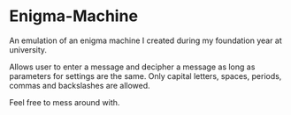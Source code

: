 # Enigma-Machine
An emulation of an enigma machine I created during my foundation year at university.

Allows user to enter a message and decipher a message as long as parameters for settings are the same.
Only capital letters, spaces, periods, commas and backslashes are allowed.

Feel free to mess around with.
